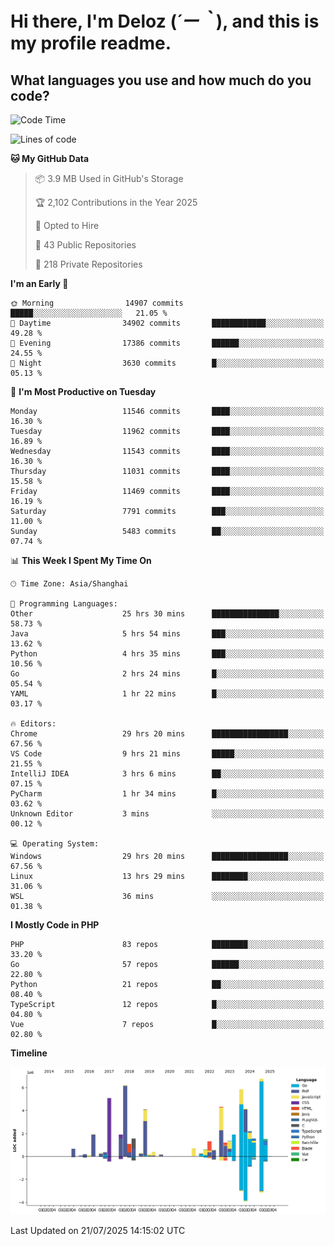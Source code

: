 # **Hi there, I'm Deloz (*´ー｀*), and this is my profile readme.**

## **What languages you use and how much do you code?**

<!--START_SECTION:waka-->
![Code Time](http://img.shields.io/badge/Code%20Time-6%2C927%20hrs%2057%20mins-blue)

![Lines of code](https://img.shields.io/badge/From%20Hello%20World%20I%27ve%20Written-58.6%20million%20lines%20of%20code-blue)

**🐱 My GitHub Data** 

> 📦 3.9 MB Used in GitHub's Storage 
 > 
> 🏆 2,102 Contributions in the Year 2025
 > 
> 💼 Opted to Hire
 > 
> 📜 43 Public Repositories 
 > 
> 🔑 218 Private Repositories 
 > 
**I'm an Early 🐤** 

```text
🌞 Morning                14907 commits       █████░░░░░░░░░░░░░░░░░░░░   21.05 % 
🌆 Daytime                34902 commits       ████████████░░░░░░░░░░░░░   49.28 % 
🌃 Evening                17386 commits       ██████░░░░░░░░░░░░░░░░░░░   24.55 % 
🌙 Night                  3630 commits        █░░░░░░░░░░░░░░░░░░░░░░░░   05.13 % 
```
📅 **I'm Most Productive on Tuesday** 

```text
Monday                   11546 commits       ████░░░░░░░░░░░░░░░░░░░░░   16.30 % 
Tuesday                  11962 commits       ████░░░░░░░░░░░░░░░░░░░░░   16.89 % 
Wednesday                11543 commits       ████░░░░░░░░░░░░░░░░░░░░░   16.30 % 
Thursday                 11031 commits       ████░░░░░░░░░░░░░░░░░░░░░   15.58 % 
Friday                   11469 commits       ████░░░░░░░░░░░░░░░░░░░░░   16.19 % 
Saturday                 7791 commits        ███░░░░░░░░░░░░░░░░░░░░░░   11.00 % 
Sunday                   5483 commits        ██░░░░░░░░░░░░░░░░░░░░░░░   07.74 % 
```


📊 **This Week I Spent My Time On** 

```text
🕑︎ Time Zone: Asia/Shanghai

💬 Programming Languages: 
Other                    25 hrs 30 mins      ███████████████░░░░░░░░░░   58.73 % 
Java                     5 hrs 54 mins       ███░░░░░░░░░░░░░░░░░░░░░░   13.62 % 
Python                   4 hrs 35 mins       ███░░░░░░░░░░░░░░░░░░░░░░   10.56 % 
Go                       2 hrs 24 mins       █░░░░░░░░░░░░░░░░░░░░░░░░   05.54 % 
YAML                     1 hr 22 mins        █░░░░░░░░░░░░░░░░░░░░░░░░   03.17 % 

🔥 Editors: 
Chrome                   29 hrs 20 mins      █████████████████░░░░░░░░   67.56 % 
VS Code                  9 hrs 21 mins       █████░░░░░░░░░░░░░░░░░░░░   21.55 % 
IntelliJ IDEA            3 hrs 6 mins        ██░░░░░░░░░░░░░░░░░░░░░░░   07.15 % 
PyCharm                  1 hr 34 mins        █░░░░░░░░░░░░░░░░░░░░░░░░   03.62 % 
Unknown Editor           3 mins              ░░░░░░░░░░░░░░░░░░░░░░░░░   00.12 % 

💻 Operating System: 
Windows                  29 hrs 20 mins      █████████████████░░░░░░░░   67.56 % 
Linux                    13 hrs 29 mins      ████████░░░░░░░░░░░░░░░░░   31.06 % 
WSL                      36 mins             ░░░░░░░░░░░░░░░░░░░░░░░░░   01.38 % 
```

**I Mostly Code in PHP** 

```text
PHP                      83 repos            ████████░░░░░░░░░░░░░░░░░   33.20 % 
Go                       57 repos            ██████░░░░░░░░░░░░░░░░░░░   22.80 % 
Python                   21 repos            ██░░░░░░░░░░░░░░░░░░░░░░░   08.40 % 
TypeScript               12 repos            █░░░░░░░░░░░░░░░░░░░░░░░░   04.80 % 
Vue                      7 repos             █░░░░░░░░░░░░░░░░░░░░░░░░   02.80 % 
```



**Timeline**

![Lines of Code chart](https://raw.githubusercontent.com/deloz/deloz/main/assets/bar_graph.png)


 Last Updated on 21/07/2025 14:15:02 UTC
<!--END_SECTION:waka-->

